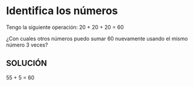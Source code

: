 # Identifica los números

Tengo la siguiente operación: 20 + 20 + 20 = 60

¿Con cuales otros números puedo sumar 60 nuevamente usando el mismo número 3 veces? 

## SOLUCIÓN

55 + 5 = 60